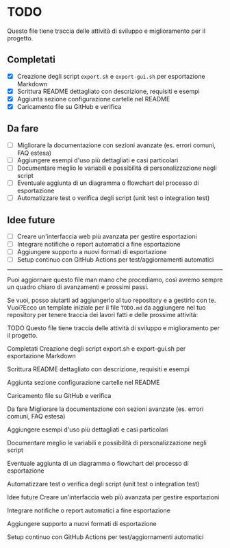 # TODO

Questo file tiene traccia delle attività di sviluppo e miglioramento per il progetto.

## Completati

- [x] Creazione degli script `export.sh` e `export-gui.sh` per esportazione Markdown
- [x] Scrittura README dettagliato con descrizione, requisiti e esempi
- [x] Aggiunta sezione configurazione cartelle nel README
- [x] Caricamento file su GitHub e verifica

## Da fare

- [ ] Migliorare la documentazione con sezioni avanzate (es. errori comuni, FAQ estesa)
- [ ] Aggiungere esempi d'uso più dettagliati e casi particolari
- [ ] Documentare meglio le variabili e possibilità di personalizzazione negli script
- [ ] Eventuale aggiunta di un diagramma o flowchart del processo di esportazione
- [ ] Automatizzare test o verifica degli script (unit test o integration test)

## Idee future

- [ ] Creare un'interfaccia web più avanzata per gestire esportazioni
- [ ] Integrare notifiche o report automatici a fine esportazione
- [ ] Aggiungere supporto a nuovi formati di esportazione
- [ ] Setup continuo con GitHub Actions per test/aggiornamenti automatici

---

Puoi aggiornare questo file man mano che procediamo, così avremo sempre un quadro chiaro di avanzamenti e prossimi passi.

Se vuoi, posso aiutarti ad aggiungerlo al tuo repository e a gestirlo con te. Vuoi?Ecco un template iniziale per il file `TODO.md` da aggiungere nel tuo repository per tenere traccia dei lavori fatti e delle prossime attività:

TODO
Questo file tiene traccia delle attività di sviluppo e miglioramento per il progetto.

Completati
 Creazione degli script export.sh e export-gui.sh per esportazione Markdown

 Scrittura README dettagliato con descrizione, requisiti e esempi

 Aggiunta sezione configurazione cartelle nel README

 Caricamento file su GitHub e verifica

Da fare
 Migliorare la documentazione con sezioni avanzate (es. errori comuni, FAQ estesa)

 Aggiungere esempi d'uso più dettagliati e casi particolari

 Documentare meglio le variabili e possibilità di personalizzazione negli script

 Eventuale aggiunta di un diagramma o flowchart del processo di esportazione

 Automatizzare test o verifica degli script (unit test o integration test)

Idee future
 Creare un'interfaccia web più avanzata per gestire esportazioni

 Integrare notifiche o report automatici a fine esportazione

 Aggiungere supporto a nuovi formati di esportazione

 Setup continuo con GitHub Actions per test/aggiornamenti automatici
